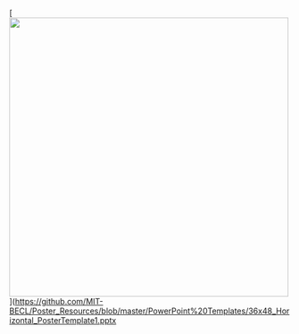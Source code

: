 [<img src="Horizontal_Style1.png" width="500">](https://github.com/MIT-BECL/Poster_Resources/blob/master/PowerPoint%20Templates/36x48_Horizontal_PosterTemplate1.pptx

